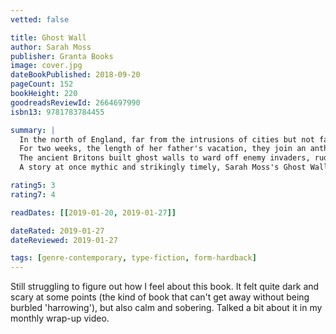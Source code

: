 ```yaml
---
vetted: false

title: Ghost Wall
author: Sarah Moss
publisher: Granta Books
image: cover.jpg
dateBookPublished: 2018-09-20
pageCount: 152
bookHeight: 220
goodreadsReviewId: 2664697990
isbn13: 9781783784455

summary: |
  In the north of England, far from the intrusions of cities but not far from civilization, Silvie and her family are living as if they are ancient Britons, surviving by the tools and knowledge of the Iron Age.
  For two weeks, the length of her father's vacation, they join an anthropology course set to reenact life in simpler times. They are surrounded by forests of birch and rowan; they make stew from foraged roots and hunted rabbit. The students are fulfilling their coursework; Silvie's father is fulfilling his lifelong obsession. He has raised her on stories of early man, taken her to witness rare artifacts, recounted time and again their rituals and beliefs—particularly their sacrifices to the bog. Mixing with the students, Silvie begins to see, hear, and imagine another kind of life, one that might include going to university, traveling beyond England, choosing her own clothes and food, speaking her mind.
  The ancient Britons built ghost walls to ward off enemy invaders, rude barricades of stakes topped with ancestral skulls. When the group builds one of their own, they find a spiritual connection to the past. What comes next but human sacrifice?
  A story at once mythic and strikingly timely, Sarah Moss's Ghost Wall urges us to wonder how far we have come from the "primitive minds" of our ancestors.

rating5: 3
rating7: 4

readDates: [[2019-01-20, 2019-01-27]]

dateRated: 2019-01-27
dateReviewed: 2019-01-27

tags: [genre-contemporary, type-fiction, form-hardback]
---
```


Still struggling to figure out how I feel about this book. It felt quite dark and scary at some points (the kind of book that can't get away without being burbled 'harrowing'), but also calm and sobering. Talked a bit about it in my monthly wrap-up video.
